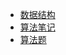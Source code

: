 <!-- docs/Algorithm/_sidebar.md -->

* [数据结构](Algorithm/DataStructs)
* [算法笔记](Algorithm/Algorithm)
* [算法题](Algorithm/AlgorithmProblemNotes)
